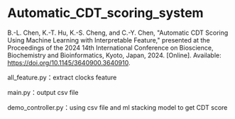 # Automatic_CDT_scoring_system

B.-L. Chen, K.-T. Hu, K.-S. Cheng, and C.-Y. Chen, "Automatic CDT Scoring Using Machine Learning with Interpretable Feature," presented at the Proceedings of the 2024 14th International Conference on Bioscience, Biochemistry and Bioinformatics, Kyoto, Japan, 2024. [Online]. Available: https://doi.org/10.1145/3640900.3640910.

all_feature.py：extract clocks feature

main.py：output csv file

demo_controller.py：using csv file and ml stacking model to get CDT score
